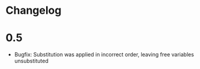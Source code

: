 # Changelog

# 0.5

* Bugfix: Substitution was applied in incorrect order, leaving free variables unsubstituted